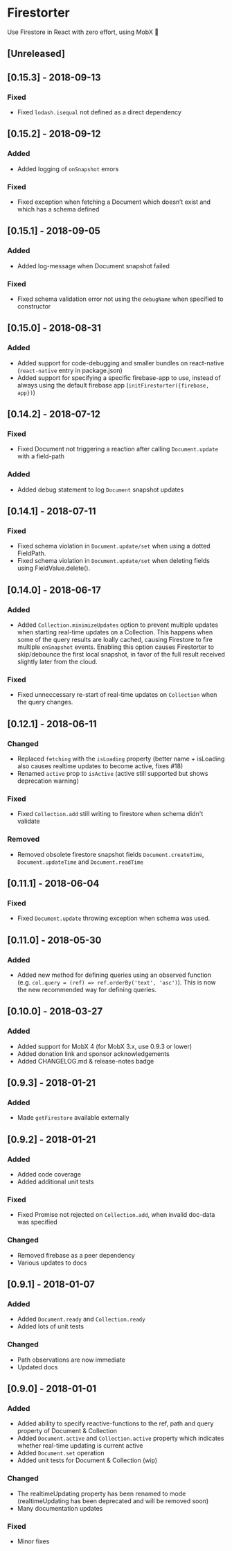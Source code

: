 # Firestorter

Use Firestore in React with zero effort, using MobX 🤘

## [Unreleased]

## [0.15.3] - 2018-09-13
### Fixed
- Fixed `lodash.isequal` not defined as a direct dependency

## [0.15.2] - 2018-09-12
### Added
- Added logging of `onSnapshot` errors
### Fixed
- Fixed exception when fetching a Document which doesn’t exist and which has a schema defined

## [0.15.1] - 2018-09-05
### Added
- Added log-message when Document snapshot failed
### Fixed
- Fixed schema validation error not using the `debugName` when specified to constructor

## [0.15.0] - 2018-08-31
### Added
- Added support for code-debugging and smaller bundles on react-native (`react-native` entry in package.json)
- Added support for specifying a specific firebase-app to use, instead of always using the default firebase app (`initFirestorter({firebase, app})`)

## [0.14.2] - 2018-07-12
### Fixed
- Fixed Document not triggering a reaction after calling `Document.update` with a field-path
### Added
- Added debug statement to log `Document` snapshot updates

## [0.14.1] - 2018-07-11
### Fixed
- Fixed schema violation in `Document.update/set` when using a dotted FieldPath.
- Fixed schema violation in `Document.update/set` when deleting fields using FieldValue.delete().

## [0.14.0] - 2018-06-17
### Added
- Added `Collection.minimizeUpdates` option to prevent multiple updates when starting real-time updates on a Collection. This happens when some of the query results are loally cached, causing Firestore to fire multiple `onSnapshot` events. Enabling this option causes Firestorter to skip/debounce the first local snapshot, in favor of the full result received slightly later from the cloud.
### Fixed
- Fixed unneccessary re-start of real-time updates on `Collection` when the query changes.

## [0.12.1] - 2018-06-11
### Changed
- Replaced `fetching` with the `isLoading` property (better name + isLoading also causes realtime updates to become active, fixes #18)
- Renamed `active` prop to `isActive` (active still supported but shows deprecation warning)
### Fixed
- Fixed `Collection.add` still writing to firestore when schema didn't validate
### Removed
- Removed obsolete firestore snapshot fields `Document.createTime`, `Document.updateTime` and `Document.readTime`

## [0.11.1] - 2018-06-04
### Fixed
- Fixed `Document.update` throwing exception when schema was used.


## [0.11.0] - 2018-05-30
### Added
- Added new method for defining queries using an observed function (e.g. `col.query = (ref) => ref.orderBy('text', 'asc')`). This is now the new recommended way for defining queries.


## [0.10.0] - 2018-03-27
### Added
- Added support for MobX 4 (for MobX 3.x, use 0.9.3 or lower)
- Added donation link and sponsor acknowledgements
- Added CHANGELOG.md & release-notes badge


## [0.9.3] - 2018-01-21
### Added
- Made `getFirestore` available externally


## [0.9.2] - 2018-01-21
### Added
- Added code coverage
- Added additional unit tests

### Fixed
- Fixed Promise not rejected on `Collection.add`, when invalid doc-data was specified

### Changed
- Removed firebase as a peer dependency
- Various updates to docs


## [0.9.1] - 2018-01-07
### Added
- Added `Document.ready` and `Collection.ready` 
- Added lots of unit tests

### Changed
- Path observations are now immediate
- Updated docs


## [0.9.0] - 2018-01-01
### Added
- Added ability to specify reactive-functions to the ref, path and query property of Document & Collection
- Added `Document.active` and `Collection.active` property which indicates whether real-time updating is current active
- Added `Document.set` operation
- Added unit tests for Document & Collection (wip)

### Changed
- The realtimeUpdating property has been renamed to mode (realtimeUpdating has been deprecated and will be removed soon)
- Many documentation updates

### Fixed
- Minor fixes
